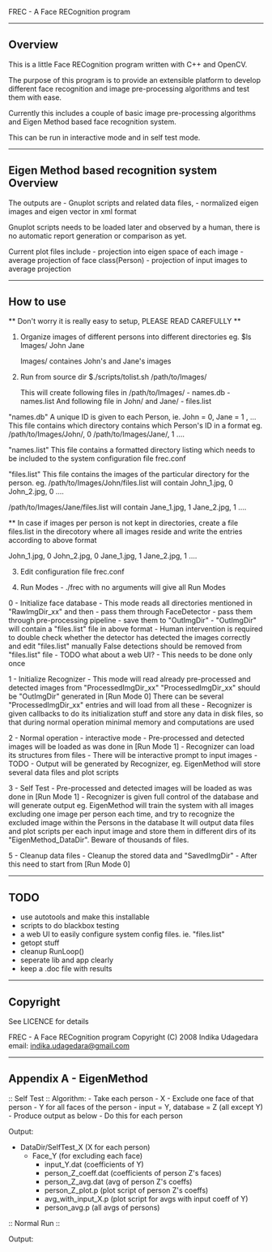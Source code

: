 
FREC - A Face RECognition program

--------------------
Overview
--------------------
This is a little Face RECognition program written with C++ and OpenCV.

The purpose of this program is to provide an extensible platform to develop different
face recognition and image pre-processing algorithms and test them with ease.

Currently this includes a couple of basic image pre-processing algorithms and Eigen Method
based face recognition system.

This can be run in interactive mode and in self test mode.

--------------------
Eigen Method based recognition system Overview
--------------------
The outputs are 
	- Gnuplot scripts and related data files,
	- normalized eigen images and eigen vector in xml format

Gnuplot scripts needs to be loaded later and observed by a human,
there is no automatic report generation or comparison as yet.

Current plot files include
	- projection into eigen space of each image
	- average projection of face class(Person)
	- projection of input images to average projection 


--------------------
How to use
--------------------
** Don't worry it is really easy to setup, PLEASE READ CAREFULLY  **

1. Organize images of different persons into different directories
eg. 
	$ls Images/ 
	John
	Jane
	
	Images/ containes John's and Jane's images
	
2. Run from source dir 
	$./scripts/tolist.sh /path/to/Images/ 

	This will create following files in /path/to/Images/
		- names.db
		- names.list
	And following file in John/ and Jane/
		- files.list


"names.db"
A unique ID is given to each Person, ie. John = 0, Jane = 1 , ...
This file contains which directory contains which Person's ID in a format
eg.
/path/to/Images/John/, 0
/path/to/Images/Jane/, 1
....

"names.list"
This file contains a formatted directory listing which needs to be included 
to the system configuration file frec.conf

"files.list"
This file contains the images of the particular directory for the person.
eg. 
/path/to/Images/John/files.list will contain
John_1.jpg, 0
John_2.jpg, 0
....
	
/path/to/Images/Jane/files.list will contain
Jane_1.jpg, 1
Jane_2.jpg, 1
....

** In case if images per person is not kept in directories, create a file files.list
in the direcotory where all images reside and write the entries according to above format

John_1.jpg, 0
John_2.jpg, 0
Jane_1.jpg, 1
Jane_2.jpg, 1
....



3. Edit configuration file frec.conf

4. Run Modes - ./frec with no arguments will give all Run Modes 

0 - Initialize face database
	- This mode reads all directories mentioned in "RawImgDir_xx" and then
	- pass them through FaceDetector
	- pass them through pre-processing pipeline
	- save them to "OutImgDir"
	- "OutImgDir" will contain a "files.list" file in above format
	- Human intervention is required to double check whether the detector
	  has detected the images correctly and edit "files.list" manually
	  False detections should be removed from "files.list" file - TODO what about a web UI?
	- This needs to be done only once	

1 - Initialize Recognizer
	- This mode will read already pre-processed and detected images from "ProcessedImgDir_xx"
	  "ProcessedImgDir_xx" should be "OutImgDir" generated in [Run Mode 0]
	  There can be several "ProcessedImgDir_xx" entries and will load from all these
	- Recognizer is given callbacks to do its initialization stuff and store any data in disk files, 
	  so that during normal operation minimal memory and computations are used
	
2 - Normal operation - interactive mode 
	- Pre-processed and detected images will be loaded as was done in [Run Mode 1]
	- Recognizer can load its structures from files
	- There will be interactive prompt to input images - TODO 
	- Output will be generated by Recognizer,
	  eg. EigenMethod will store several data files and plot scripts

3 - Self Test 
	- Pre-processed and detected images will be loaded as was done in [Run Mode 1]
	- Recognizer is given full control of the database and will generate output
	  eg. EigenMethod will train the system with all images excluding one image per person each time,
	  and try to recognize the excluded image within the Persons in the database
	  It will output data files and plot scripts per each input image and store them in different dirs
	  of its "EigenMethod_DataDir". Beware of thousands of files.

5 - Cleanup data files 
	- Cleanup the stored data and "SavedImgDir"
	- After this need to start from [Run Mode 0]
		




--------------------
TODO
--------------------
- use autotools and make this installable
- scripts to do blackbox testing
- a web UI to easily configure system config files. ie. "files.list"
- getopt stuff
- cleanup RunLoop()
- seperate lib and app clearly
- keep a .doc file with results



--------------------
Copyright
--------------------
See LICENCE for details

FREC - A Face RECognition program
Copyright (C) 2008 Indika Udagedara 
email: indika.udagedara@gmail.com




--------------------
Appendix A - EigenMethod
--------------------

:: Self Test ::
Algorithm:
	- Take each person - X
	- Exclude one face of that person - Y for all faces of the person
	- input = Y, database = Z (all except Y)
	- Produce output as below 
	- Do this for each person

Output:

- DataDir/SelfTest_X (X for each person)
	- Face_Y (for excluding each face)	
		- input_Y.dat (coefficients of Y)
		- person_Z_coeff.dat (coefficients of person Z's faces)
		- person_Z_avg.dat (avg of person Z's coeffs)
		- person_Z_plot.p (plot script of person Z's coeffs)
		- avg_with_input_X.p (plot script for avgs with input coeff of Y)
		- person_avg.p (all avgs of persons)	



:: Normal Run ::

Output:
